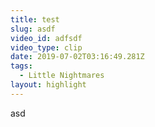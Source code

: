 ```yaml
---
title: test
slug: asdf
video_id: adfsdf
video_type: clip
date: 2019-07-02T03:16:49.281Z
tags:
  - Little Nightmares
layout: highlight
---
```

asd
